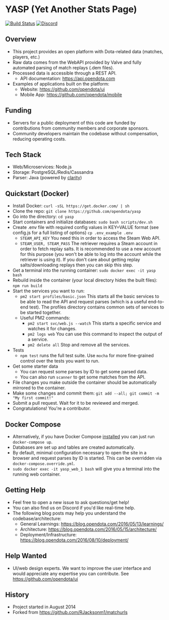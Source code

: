 YASP (Yet Another Stats Page)
====
[![Build Status](https://travis-ci.org/opendota/yasp.svg)](https://travis-ci.org/opendota/yasp)
[![Discord](https://img.shields.io/badge/Discord-join%20chat%20%E2%86%92-738bd7.svg?style=flat-square)](https://discord.gg/0o5SQGbXuWCNDcaF)

Overview
----
* This project provides an open platform with Dota-related data (matches, players, etc.)
* Raw data comes from the WebAPI provided by Valve and fully automated parsing of match replays (.dem files).
* Processed data is accessible through a REST API.
  * API documentation: https://api.opendota.com
* Examples of applications built on the platform:
  * Website: https://github.com/opendota/ui
  * Mobile App: https://github.com/opendota/mobile

Funding
----
* Servers for a public deployment of this code are funded by contributions from community members and corporate sponsors.
* Community developers maintain the codebase without compensation, reducing operating costs.

Tech Stack
----
* Web/Microservices: Node.js
* Storage: PostgreSQL/Redis/Cassandra
* Parser: Java (powered by [clarity](https://github.com/skadistats/clarity))

Quickstart (Docker)
----
* Install Docker: `curl -sSL https://get.docker.com/ | sh`
* Clone the repo: `git clone https://github.com/opendota/yasp`
* Go into the directory: `cd yasp`
* Start containers and initialize databases: `sudo bash scripts/dev.sh`
* Create .env file with required config values in KEY=VALUE format (see config.js for a full listing of options) `cp .env_example .env`
  * `STEAM_API_KEY` You need this in order to access the Steam Web API.  
  * `STEAM_USER, STEAM_PASS` The retriever requires a Steam account in order to fetch replay salts. It is recommended to use a new account for this purpose (you won't be able to log into the account while the retriever is using it).  If you don't care about getting replay salts/downloading replays then you can skip this step.
* Get a terminal into the running container: `sudo docker exec -it yasp bash`
* Rebuild inside the container (your local directory hides the built files): `npm run build`
* Start the services you want to run:
  * `pm2 start profiles/basic.json` This starts all the basic services to be able to read the API and request parses (which is a useful end-to-end test).  The profiles directory contains common sets of services to be started together.
  * Useful PM2 commands:
    * `pm2 start svc/web.js --watch` This starts a specific service and watches it for changes.
    * `pm2 logs web` You can use this command to inspect the output of a service.
    * `pm2 delete all` Stop and remove all the services.
* Tests
  * `npm test` runs the full test suite.  Use `mocha` for more fine-grained control over the tests you want to run.
* Get some starter data
  * You can request some parses by ID to get some parsed data.
  * You can also run `scanner` to get some matches from the API.
* File changes you make outside the container should be automatically mirrored to the container.
* Make some changes and commit them: `git add --all; git commit -m "My first commit!"`
* Submit a pull request.  Wait for it to be reviewed and merged.
* Congratulations!  You're a contributor.

Docker Compose
----
* Alternatively, if you have Docker Compose [installed](https://docs.docker.com/compose/install/) you can just run `docker-compose up`.
 * Databases are set up and tables are created automatically.
 * By default, minimal configuration necessary to open the site in a browser and request parses by ID is started. This can be overridden via `docker-compose.override.yml`.
 * `sudo docker exec -it yasp_web_1 bash` will give you a terminal into the running web container.

Getting Help
----
* Feel free to open a new issue to ask questions/get help!
* You can also find us on Discord if you'd like real-time help.
* The following blog posts may help you understand the codebase/architecture:
  * General Learnings: https://blog.opendota.com/2016/05/13/learnings/
  * Architecture: https://blog.opendota.com/2016/05/15/architecture/
  * Deployment/Infrastructure: https://blog.opendota.com/2016/08/10/deployment/

Help Wanted
----
* UI/web design experts.  We want to improve the user interface and would appreciate any expertise you can contribute.  See https://github.com/opendota/ui

History
----
* Project started in August 2014
* Forked from https://github.com/RJacksonm1/matchurls
